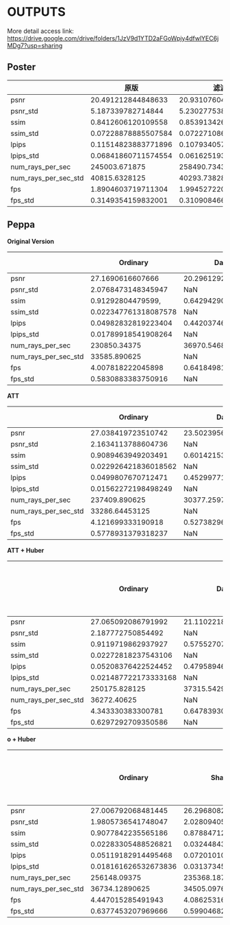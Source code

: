 # OUTPUTS
More detail access link: https://drive.google.com/drive/folders/1JzV9d1YTD2aFGoWpjy4dfwlYEC6jMDg7?usp=sharing
## Poster

|                      | 原版                | 滤波                | skip                | attention           | huber                | att+huber           |
| -------------------- | ------------------- | ------------------- | ------------------- | ------------------- | -------------------- | ------------------- |
| psnr                 | 20.491212844848633  | 20.931076049804688  | 21.014108657836914  | 21.124910354614258  | 20.70543670654297,   | 21.055038452148438  |
| psnr_std             | 5.187339782714844   | 5.2302775382995605  | 5.220085144042969   | 4.919356822967529   | 4.876244068145752    | 5.196820259094238   |
| ssim                 | 0.8412606120109558  | 0.853913426399231   | 0.8536889553070068  | 0.855118453502655   | 0.8497349619865417   | 0.8541371822357178  |
| ssim_std             | 0.07228878885507584 | 0.07227108627557755 | 0.072743721306324   | 0.06841054558753967 | 0.061964262276887894 | 0.07029903680086136 |
| lpips                | 0.11514823883771896 | 0.10793405771255493 | 0.11041679233312607 | 0.11100423336029053 | 0.1082092672586441   | 0.10947306454181671 |
| lpips_std            | 0.06841860711574554 | 0.06162519380450249 | 0.06534552574157715 | 0.06291767954826355 | 0.06335246562957764  | 0.06579860299825668 |
| num_rays_per_sec     | 245003.671875       | 258490.734375       | 249366.28125        | 249510.4375         | 243001.65625         | 243876.765625       |
| num_rays_per_sec_std | 40815.6328125       | 40293.73828125      | 39456.15625         | 39004.37109375      | 43829.2265625        | 39062.27734375      |
| fps                  | 1.8904603719711304  | 1.9945272207260132  | 1.9241225719451904  | 1.9252349138259888  | 1.875012755393982    | 1.8817651271820068  |
| fps_std              | 0.3149354159832001  | 0.3109084665775299  | 0.30444565415382385 | 0.30095967650413513 | 0.3381884694099426   | 0.3014064431190491  |

## Peppa

**Original Version**

|                      | Ordinary             | Dark               | Shaking              | Asymmetric          | Small number of reference images | Very small number of reference images |
| -------------------- | -------------------- | ------------------ | -------------------- | ------------------- | -------------------------------- | ------------------------------------- |
| psnr                 | 27.1690616607666     | 20.29612922668457  | 26.544471740722656   | 27.582733154296875  | 24.787628173828125               | 11.332478523254395                    |
| psnr_std             | 2.0768473148345947   | NaN                | 2.1484858989715576   | 2.6867504119873047  | 2.3378355503082275               | NaN                                   |
| ssim                 | 0.91292804479599,    | 0.6429429054260254 | 0.8865810632705688   | 0.9000006318092346  | 0.885725736618042                | 0.22211329638957977                   |
| ssim_std             | 0.022347761318087578 | NaN                | 0.03239113464951515  | 0.05332602187991142 | 0.027497971430420876             | NaN                                   |
| lpips                | 0.04982832819223404  | 0.4420374631881714 | 0.07040734589099884  | 0.05706937983632088 | 0.06854154169559479              | 0.5806223154067993                    |
| lpips_std            | 0.01789918541908264  | NaN                | 0.026006875559687614 | 0.0249299556016922  | 0.021984150633215904             | NaN                                   |
| num_rays_per_sec     | 230850.34375         | 36970.546875       | 254479.609375        | 244870.484375       | 245995.390625                    | 24623.703125                          |
| num_rays_per_sec_std | 33585.890625         | NaN                | 37287.61328125       | 36148.03125         | 37310.80859375                   | NaN                                   |
| fps                  | 4.007818222045898    | 0.6418498158454895 | 4.418048858642578    | 4.251223564147949   | 4.270753383636475                | 0.7544026970863342                    |
| fps_std              | 0.5830883383750916   | NaN                | 0.6473543643951416   | 0.6275700330734253  | 0.6477571129798889               | NaN                                   |

**ATT**

|                      | Ordinary             | Dark                | Shaking              | Asymmetric           | Small number of reference images | Very small number of reference images |
| -------------------- | -------------------- | ------------------- | -------------------- | -------------------- | -------------------------------- | ------------------------------------- |
| psnr                 | 27.038419723510742   | 23.502395629882812  | 26.49871826171875    | 27.379751205444336   | 24.957304000854492               | 11.945890426635742                    |
| psnr_std             | 2.1634113788604736   | NaN                 | 2.1515471935272217   | 2.7900261878967285   | 2.193037271499634                | NaN                                   |
| ssim                 | 0.9089463949203491   | 0.6014215350151062  | 0.8890377283096313   | 0.8983646631240845   | 0.884032666683197                | 0.21413981914520264                   |
| ssim_std             | 0.022926421836018562 | NaN                 | 0.03137530758976936  | 0.05344613268971443  | 0.03058212250471115              | NaN                                   |
| lpips                | 0.0499807670712471   | 0.45299771428108215 | 0.07168793678283691  | 0.0611947700381279   | 0.07089952379465103              | 0.5397847890853882                    |
| lpips_std            | 0.01562272198498249  | NaN                 | 0.033582329750061035 | 0.028148770332336426 | 0.022394225001335144             | NaN                                   |
| num_rays_per_sec     | 237409.890625        | 30377.259765625     | 242607.109375        | 251142.4375          | 231396.84375                     | 18440.017578125                       |
| num_rays_per_sec_std | 33286.64453125       | NaN                 | 36318.46875          | 36765.42578125       | 35699.609375                     | NaN                                   |
| fps                  | 4.121699333190918    | 0.5273829698562622  | 4.211928844451904    | 4.360111713409424    | 4.017306327819824                | 0.5649515390396118                    |
| fps_std              | 0.5778931379318237   | NaN                 | 0.63052898645401     | 0.6382886171340942   | 0.6197848916053772               | NaN                                   |

**ATT + Huber**

|                      | Ordinary             | Dark                | Shaking              | Asymmetric | Small number of reference images | Very small number of reference images |
| -------------------- | -------------------- | ------------------- | -------------------- | ---------- | -------------------------------- | ------------------------------------- |
| psnr                 | 27.065092086791992   | 21.11022186279297   | 26.692163467407227   |            | 24.494037628173828               |                                       |
| psnr_std             | 2.187772750854492    | NaN                 | 1.9522494077682495   |            | 2.0860507488250732               |                                       |
| ssim                 | 0.9119719862937927   | 0.5755270719528198  | 0.8838125467300415   |            | 0.8762245774269104               |                                       |
| ssim_std             | 0.02272818237543106  | NaN                 | 0.031745072454214096 |            | 0.03059498406946659              |                                       |
| lpips                | 0.05208376422524452  | 0.47958946228027344 | 0.0681973323225975   |            | 0.0717158168554306               |                                       |
| lpips_std            | 0.021487722173333168 | NaN                 | 0.02459375374019146  |            | 0.02129603922367096              |                                       |
| num_rays_per_sec     | 250175.828125        | 37315.54296875      | 248753.15625         |            | 248845.578125                    |                                       |
| num_rays_per_sec_std | 36272.40625          | NaN                 | 36925.73828125       |            | 38837.5234375                    |                                       |
| fps                  | 4.343330383300781    | 0.6478393077850342  | 4.318631172180176    |            | 4.320235729217529                |                                       |
| fps_std              | 0.6297292709350586   | NaN                 | 0.6410718560218811   |            | 0.674262523651123                |                                       |

**o + Huber**

|                      | Ordinary             | Shaking             | Asymmetric | Small number of reference images | Very small number of reference images |
| -------------------- | -------------------- | ------------------- | ---------- | -------------------------------- | ------------------------------------- |
| psnr                 | 27.006792068481445   | 26.29680824279785   |            |                                  |                                       |
| psnr_std             | 1.9805736541748047   | 2.0280940532684326  |            |                                  |                                       |
| ssim                 | 0.9077842235565186   | 0.8788471221923828  |            |                                  |                                       |
| ssim_std             | 0.02283305488526821  | 0.03244843706488609 |            |                                  |                                       |
| lpips                | 0.05119182914495468  | 0.0720101073384285  |            |                                  |                                       |
| lpips_std            | 0.018161626532673836 | 0.03137345612049103 |            |                                  |                                       |
| num_rays_per_sec     | 256148.09375         | 235368.1875         |            |                                  |                                       |
| num_rays_per_sec_std | 36734.12890625       | 34505.09765625      |            |                                  |                                       |
| fps                  | 4.447015285491943    | 4.0862531661987305  |            |                                  |                                       |
| fps_std              | 0.6377453207969666   | 0.5990468263626099  |            |                                  |                                       |
